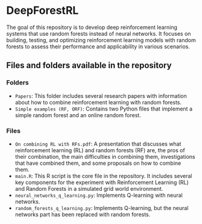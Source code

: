 # DeepForestRL
The goal of this repository is to develop deep reinforcement learning systems that use random forests instead of neural networks. It focuses on building, testing, and optimizing reinforcement learning models with random forests to assess their performance and applicability in various scenarios.

## Files and folders available in the repository
### Folders
- `Papers`: This folder includes several research papers with information about how to combine reinforcement learning with random forests.
- `Simple examples (RF, ORF)`: Contains two Python files that implement a simple random forest and an online random forest.

### Files
- `On combining RL with RFs.pdf`: A presentation that discusses what reinforcement learning (RL) and random forests (RF) are, the pros of their combination, the main difficulties in combining them, investigations that have combined them, and some proposals on how to combine them.
- `main.R`: This R script is the core file in the repository. It includes several key components for the experiment with Reinforcement Learning (RL) and Random Forests in a simulated grid world environment.
- `neural_networks_q_learning.py`: Implements Q-learning with neural networks.
- `random_forests_q_learning.py`: Implements Q-learning, but the neural networks part has been replaced with random forests.
